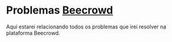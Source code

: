 # Problemas [Beecrowd](https://www.beecrowd.com.br/)

Aqui estarei relacionando todos os problemas que irei resolver na plataforma Beecrowd.